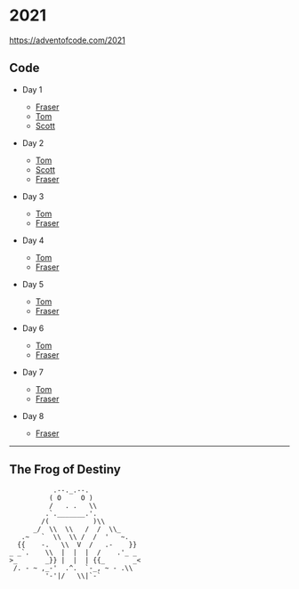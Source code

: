 # 2021

https://adventofcode.com/2021

## Code

- Day 1

  - [Fraser](fraser/day-1)
  - [Tom](tomp/day-1)
  - [Scott](scott/src/days/01)

- Day 2

  - [Tom](tomp/day-2)
  - [Scott](scott/src/days/02)
  - [Fraser](fraser/day-2)

- Day 3

  - [Tom](tomp/day-3)
  - [Fraser](fraser/day-3)

- Day 4
  - [Tom](tomp/day-4)
  - [Fraser](fraser/day-4)
- Day 5

  - [Tom](tomp/day-5)
  - [Fraser](fraser/day-5)

- Day 6

  - [Tom](tomp/day-6)
  - [Fraser](fraser/day-6)

- Day 7

  - [Tom](tomp/day-7)
  - [Fraser](fraser/day-7)

- Day 8
  - [Fraser](fraser/day-8)

---

## The Frog of Destiny

```
           .--._.--.
          ( O     O )
          /   . .   \\
         .`._______.'.
        /(           )\\
      _/  \\  \\   /  /  \\_
   .~   `  \\  \\ /  /  '   ~.
  {{    -.   \\  V  /   .-    }}
_ _`.    \\  |  |  |  /    .'_ _
>_       _}} |  |  | {{_       _<
 /. - ~ ,_-'  .^.  `-_, ~ - .\\
         '-'|/   \\|`-`
```
